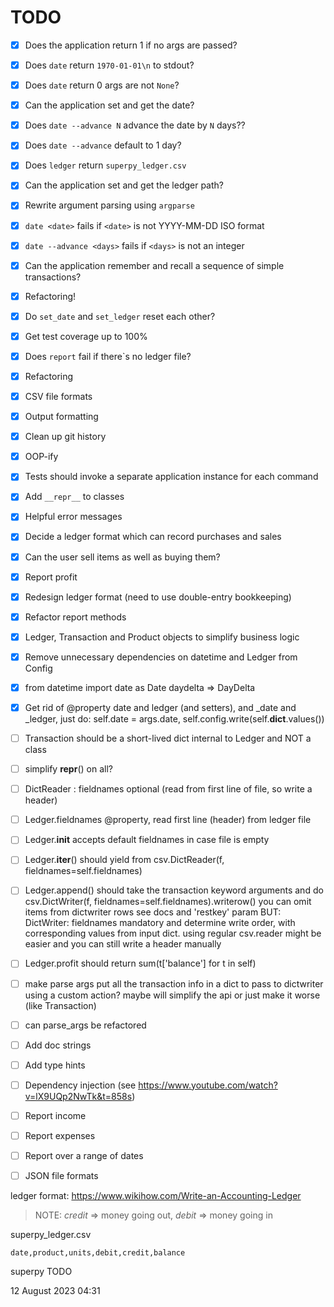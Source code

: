 # TODO

- [x] Does the application return 1 if no args are passed?
- [x] Does `date` return `1970-01-01\n` to stdout?
- [x] Does `date` return 0 args are not `None`?
- [x] Can the application set and get the date?
- [x] Does `date --advance N` advance the date by `N` days??
- [x] Does `date --advance` default to 1 day?
- [x] Does `ledger` return `superpy_ledger.csv`
- [x] Can the application set and get the ledger path?
- [x] Rewrite argument parsing using `argparse`
- [x] `date <date>` fails if `<date>` is not YYYY-MM-DD ISO format
- [x] `date --advance <days>` fails if `<days>` is not an integer
- [x] Can the application remember and recall a sequence of simple transactions?
- [x] Refactoring!
- [x] Do `set_date` and `set_ledger` reset each other?
- [x] Get test coverage up to 100%
- [x] Does `report` fail if there`s no ledger file?
- [x] Refactoring
- [x] CSV file formats
- [x] Output formatting
- [x] Clean up git history
- [x] OOP-ify
- [x] Tests should invoke a separate application instance for each command
- [x] Add `__repr__` to classes
- [X] Helpful error messages
- [x] Decide a ledger format which can record purchases and sales
- [x] Can the user sell items as well as buying them?
- [x] Report profit
- [x] Redesign ledger format (need to use double-entry bookkeeping)
- [x] Refactor report methods
- [x] Ledger, Transaction and Product objects to simplify business logic
- [x] Remove unnecessary dependencies on datetime and Ledger from Config
- [x] from datetime import date as Date daydelta => DayDelta
- [x] Get rid of @property date and ledger (and setters), and _date and _ledger, just do: self.date = args.date, self.config.write(self.__dict__.values())
- [ ] Transaction should be a short-lived dict internal to Ledger and NOT a class
- [ ] simplify __repr__() on all?
- [ ] DictReader : fieldnames optional (read from first line of file, so write a header)
- [ ] Ledger.fieldnames @property, read first line (header) from ledger file
- [ ] Ledger.__init__ accepts default fieldnames in case file is empty
- [ ] Ledger.__iter__() should yield from csv.DictReader(f, fieldnames=self.fieldnames)
- [ ] Ledger.append() should take the transaction keyword arguments and do csv.DictWriter(f, fieldnames=self.fieldnames).writerow() you can omit items from dictwriter rows see docs and 'restkey' param BUT: DictWriter: fieldnames mandatory and determine write order, with corresponding values from input dict. using regular csv.reader might be easier and you can still write a header manually
- [ ] Ledger.profit should return sum(t['balance'] for t in self)
- [ ] make parse args put all the transaction info in a dict to pass to dictwriter using a custom action? maybe will simplify the api or just make it worse (like Transaction)
- [ ] can parse_args be refactored
- [ ] Add doc strings
- [ ] Add type hints
- [ ] Dependency injection (see <https://www.youtube.com/watch?v=lX9UQp2NwTk&t=858s>)
- [ ] Report income
- [ ] Report expenses
- [ ] Report over a range of dates
- [ ] JSON file formats


ledger format: <https://www.wikihow.com/Write-an-Accounting-Ledger>

> NOTE: *credit* => money going out, *debit* => money going in

superpy_ledger.csv
```
date,product,units,debit,credit,balance
```


superpy TODO

12 August 2023
04:31
